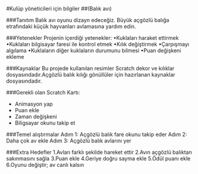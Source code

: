 #Kulüp yöneticileri için bilgiler
##(Balık avı)

###Tanıtım
Balık avı oyunu dizayn edeceğiz.  Büyük açgözlü balığa etrafındaki küçük hayvanları avlamasına yardım edin.

###Yetenekler
Projenin içerdiği yetenekler: 
•Kuklaları haraket ettirmek
•Kuklaları bilgisayar faresi ile kontrol etmek
•Kılık değiştirmek
•Çarpışmayı algılama
•Kuklaların diğer kuklaların durumunu bilmesi
•Puan değişkeni ekleme

###Kaynaklar
Bu projede kullanılan resimler Scratch dekor ve kılıklar dosyasındadır.Açgözlü balık kılığı gönüllüler için hazırlanan kaynaklar dosyasındadır.

###Gerekli olan Scratch Kartı:
* Animasyon yap
* Puan ekle
* Zaman değişkeni
* Biligsayar okunu takip et

###Temel alıştırmalar
Adım 1: Açgözlü balık fare okunu takip eder
Adım 2: Daha çok av ekle
Adım 3: Açgözlü balık avlarını yer

###Extra Hedefler
1.Avları farklı şekilde hareket ettir
2.Avın açgözlü balıktan sakınmasını sağla
3.Puan ekle
4.Geriye doğru sayma ekle
5.Ödül puanı ekle
6.Oyunu değiştir; av canlı kalsın
